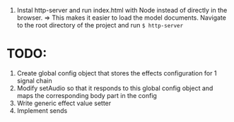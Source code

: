 1. Instal http-server and run index.html with Node instead of directly in the browser. => This makes it easier to load the model documents. Navigate to the root directory of the project and run `$ http-server`


# TODO:
1. Create global config object that stores the effects configuration for 1 signal chain
2. Modify setAudio so that it responds to this global config object and maps the corresponding body part in the config
3. Write generic effect value setter
4. Implement sends